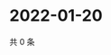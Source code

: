 # 2022-01-20

共 0 条

<!-- BEGIN WEIBO -->
<!-- 最后更新时间 Thu Jan 20 2022 18:14:53 GMT+0800 (China Standard Time) -->

<!-- END WEIBO -->
